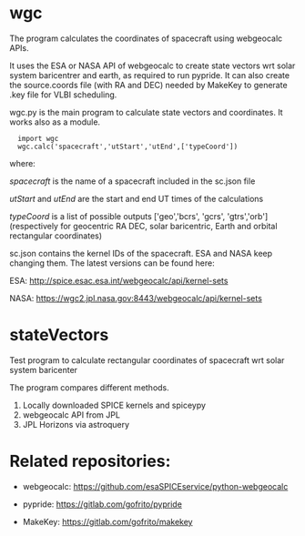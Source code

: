 # wgc
The program calculates the coordinates of spacecraft using webgeocalc APIs.

It uses the ESA or NASA API of webgeocalc to create state vectors wrt solar system baricentrer and earth, as required to run pypride. It can also create the source.coords file (with RA and DEC) needed by MakeKey to generate .key file for VLBI scheduling.

wgc.py is the main program to calculate state vectors and coordinates. It works also as a module.

      import wgc
      wgc.calc('spacecraft','utStart','utEnd',['typeCoord'])

where:

   *spacecraft* is the name of a spacecraft included in the sc.json file

   *utStart* and *utEnd* are the start and end UT times of the calculations

   *typeCoord* is a list of possible outputs ['geo','bcrs', 'gcrs', 'gtrs','orb'] (respectively for geocentric RA DEC, solar baricentric, Earth and orbital rectangular coordinates)


sc.json contains the kernel IDs of the spacecraft. ESA and NASA keep changing them. The latest versions can be found here:

ESA: http://spice.esac.esa.int/webgeocalc/api/kernel-sets

NASA: https://wgc2.jpl.nasa.gov:8443/webgeocalc/api/kernel-sets



# stateVectors
Test program to calculate rectangular coordinates of spacecraft wrt solar system baricenter

The program compares different methods.

1) Locally downloaded SPICE kernels and spiceypy
2) webgeocalc API from JPL
3) JPL Horizons via astroquery


# Related repositories:

   * webgeocalc: https://github.com/esaSPICEservice/python-webgeocalc

   * pypride: https://gitlab.com/gofrito/pypride

   * MakeKey: https://gitlab.com/gofrito/makekey
